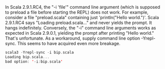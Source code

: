 In Scala 2.9.1.RC4, the "-i 'file'" command line argument (which is supposed to preload a file before starting the REPL) does not work.  For example, consider a file "preload.scala" containing just 'println("Hello world.")'.  Scala 2.9.1.RC4 says "Loading preload.scala..." and never yields the prompt.  It hangs indefinitely.  Conversely, the "-i" command line arguments works as expected in Scala 2.9.0.1, yielding the prompt after printing "Hello world."
That's unfortunate.  As a workaround, supply command line option -Yrepl-sync.
This seems to have acquired even more breakage.
```scala
scala3 -Yrepl-sync -i bip.scala 
Loading bip.scala...
bad option: '-i:bip.scala'
```
